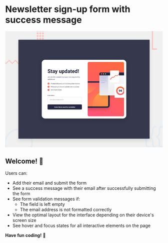 # Newsletter sign-up form with success message

![Design preview for the Newsletter sign-up form with success message coding challenge](./design/desktop-preview.jpg)

## Welcome! 👋


Users can:

- Add their email and submit the form
- See a success message with their email after successfully submitting the form
- See form validation messages if:
  - The field is left empty
  - The email address is not formatted correctly
- View the optimal layout for the interface depending on their device's screen size
- See hover and focus states for all interactive elements on the page

**Have fun coding!** 🚀
